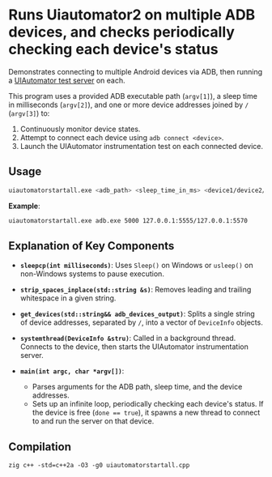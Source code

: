 # Runs Uiautomator2 on multiple ADB devices, and checks periodically checking each device's status

Demonstrates connecting to multiple Android devices via ADB, then running a [UIAutomator test server](https://github.com/hansalemaos/uiautomator2tocsv) on each.

This program uses a provided ADB executable path (`argv[1]`), a sleep time in milliseconds (`argv[2]`), and one or more device addresses joined by `/` (`argv[3]`) to:

1. Continuously monitor device states.
2. Attempt to connect each device using `adb connect <device>`.
3. Launch the UIAutomator instrumentation test on each connected device.

## Usage

```bash
uiautomatorstartall.exe <adb_path> <sleep_time_in_ms> <device1/device2/device3...>
```

**Example**:

```bash
uiautomatorstartall.exe adb.exe 5000 127.0.0.1:5555/127.0.0.1:5570
```

## Explanation of Key Components

- **`sleepcp(int milliseconds)`**:
  Uses `Sleep()` on Windows or `usleep()` on non-Windows systems to pause execution.

- **`strip_spaces_inplace(std::string &s)`**:
  Removes leading and trailing whitespace in a given string.

- **`get_devices(std::string&& adb_devices_output)`**:
  Splits a single string of device addresses, separated by `/`, into a vector of `DeviceInfo` objects.

- **`systemthread(DeviceInfo &stru)`**:
  Called in a background thread. Connects to the device, then starts the UIAutomator instrumentation server.

- **`main(int argc, char *argv[])`**:
  - Parses arguments for the ADB path, sleep time, and the device addresses.
  - Sets up an infinite loop, periodically checking each device's status. If the device is free (`done == true`),
    it spawns a new thread to connect to and run the server on that device.

## Compilation
```
zig c++ -std=c++2a -O3 -g0 uiautomatorstartall.cpp
```
